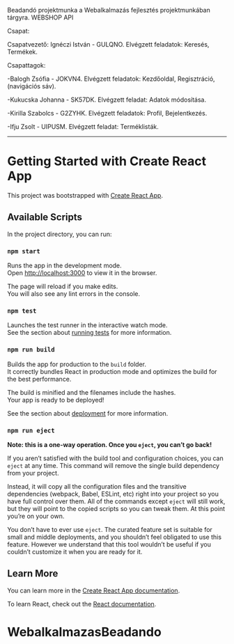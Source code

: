Beadandó projektmunka a Webalkalmazás fejlesztés projektmunkában tárgyra.
WEBSHOP API

Csapat:

Csapatvezető: Ignéczi István - GULQNO.
Elvégzett feladatok: Keresés, Termékek.

Csapattagok:

-Balogh Zsófia - JOKVN4. 
Elvégzett feladatok: Kezdőoldal, Regisztráció, (navigációs sáv).

-Kukucska Johanna - SK57DK. 
Elvégzett feladat: Adatok módosítása.

-Kirilla Szabolcs - G2ZYHK. 
Elvégzett feladatok: Profil, Bejelentkezés.

-Ifju Zsolt - UIPUSM.
Elvégzett feladat: Terméklisták.

----------------------------------------------------------------

# Getting Started with Create React App

This project was bootstrapped with [Create React App](https://github.com/facebook/create-react-app).

## Available Scripts

In the project directory, you can run:

### `npm start`

Runs the app in the development mode.\
Open [http://localhost:3000](http://localhost:3000) to view it in the browser.

The page will reload if you make edits.\
You will also see any lint errors in the console.

### `npm test`

Launches the test runner in the interactive watch mode.\
See the section about [running tests](https://facebook.github.io/create-react-app/docs/running-tests) for more information.

### `npm run build`

Builds the app for production to the `build` folder.\
It correctly bundles React in production mode and optimizes the build for the best performance.

The build is minified and the filenames include the hashes.\
Your app is ready to be deployed!

See the section about [deployment](https://facebook.github.io/create-react-app/docs/deployment) for more information.

### `npm run eject`

**Note: this is a one-way operation. Once you `eject`, you can’t go back!**

If you aren’t satisfied with the build tool and configuration choices, you can `eject` at any time. This command will remove the single build dependency from your project.

Instead, it will copy all the configuration files and the transitive dependencies (webpack, Babel, ESLint, etc) right into your project so you have full control over them. All of the commands except `eject` will still work, but they will point to the copied scripts so you can tweak them. At this point you’re on your own.

You don’t have to ever use `eject`. The curated feature set is suitable for small and middle deployments, and you shouldn’t feel obligated to use this feature. However we understand that this tool wouldn’t be useful if you couldn’t customize it when you are ready for it.

## Learn More

You can learn more in the [Create React App documentation](https://facebook.github.io/create-react-app/docs/getting-started).

To learn React, check out the [React documentation](https://reactjs.org/).
# WebalkalmazasBeadando
